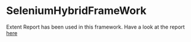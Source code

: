 # SeleniumHybridFrameWork
Extent Report has been used in this framework.
Have a look at the report  [here]()
